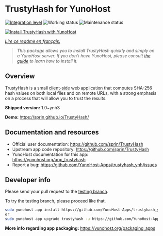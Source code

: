 <!--
N.B.: This README was automatically generated by https://github.com/YunoHost/apps/tree/master/tools/README-generator
It shall NOT be edited by hand.
-->

# TrustyHash for YunoHost

[![Integration level](https://dash.yunohost.org/integration/trustyhash.svg)](https://dash.yunohost.org/appci/app/trustyhash) ![Working status](https://ci-apps.yunohost.org/ci/badges/trustyhash.status.svg) ![Maintenance status](https://ci-apps.yunohost.org/ci/badges/trustyhash.maintain.svg)

[![Install TrustyHash with YunoHost](https://install-app.yunohost.org/install-with-yunohost.svg)](https://install-app.yunohost.org/?app=trustyhash)

*[Lire ce readme en français.](./README_fr.md)*

> *This package allows you to install TrustyHash quickly and simply on a YunoHost server.
If you don't have YunoHost, please consult [the guide](https://yunohost.org/#/install) to learn how to install it.*

## Overview

TrustyHash is a small [client-side](https://unhosted.org/) web application that
computes SHA-256 hash values on both local files and on remote URLs, with a
strong emphasis on a process that will allow you to trust the results.


**Shipped version:** 1.0~ynh3

**Demo:** https://sprin.github.io/TrustyHash/
## Documentation and resources

* Official user documentation: <https://github.com/sprin/TrustyHash>
* Upstream app code repository: <https://github.com/sprin/TrustyHash>
* YunoHost documentation for this app: <https://yunohost.org/app_trustyhash>
* Report a bug: <https://github.com/YunoHost-Apps/trustyhash_ynh/issues>

## Developer info

Please send your pull request to the [testing branch](https://github.com/YunoHost-Apps/trustyhash_ynh/tree/testing).

To try the testing branch, please proceed like that.

``` bash
sudo yunohost app install https://github.com/YunoHost-Apps/trustyhash_ynh/tree/testing --debug
or
sudo yunohost app upgrade trustyhash -u https://github.com/YunoHost-Apps/trustyhash_ynh/tree/testing --debug
```

**More info regarding app packaging:** <https://yunohost.org/packaging_apps>
